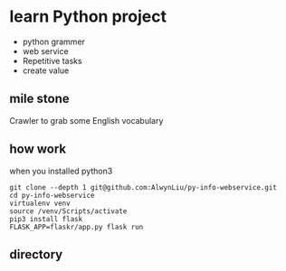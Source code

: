 # learn Python project  

- python grammer
- web service
- Repetitive tasks
- create value

## mile stone 

Crawler to grab some English vocabulary


## how work 

when you installed python3

```shell
git clone --depth 1 git@github.com:AlwynLiu/py-info-webservice.git
cd py-info-webservice
virtualenv venv
source /venv/Scripts/activate
pip3 install flask
FLASK_APP=flaskr/app.py flask run
```

## directory

